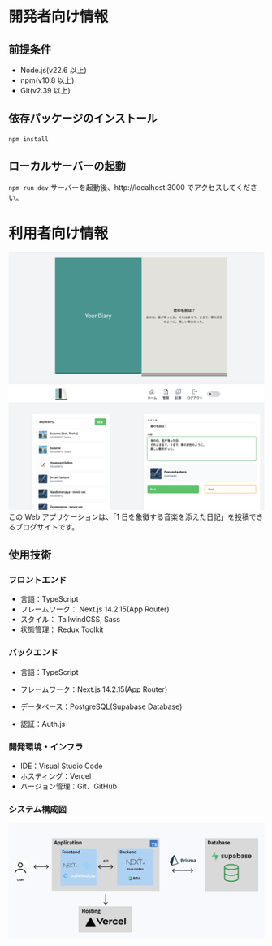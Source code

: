 # 開発者向け情報

## 前提条件

- Node.js(v22.6 以上)
- npm(v10.8 以上)
- Git(v2.39 以上)

## 依存パッケージのインストール

`npm install`

## ローカルサーバーの起動

`npm run dev`
サーバーを起動後、http://localhost:3000 でアクセスしてください。

# 利用者向け情報

![日記](/public/readme/intro1.png)
![ブログ検索画面](/public/readme/intro2.png)
この Web アプリケーションは、「1 日を象徴する音楽を添えた日記」を投稿できるブログサイトです。

## 使用技術

### フロントエンド

- 言語：TypeScript
- フレームワーク： Next.js 14.2.15(App Router)
- スタイル： TailwindCSS, Sass
- 状態管理： Redux Toolkit

### バックエンド

- 言語：TypeScript
- フレームワーク：Next.js 14.2.15(App Router)
- データベース：PostgreSQL(Supabase Database)

- 認証：Auth.js

### 開発環境・インフラ

- IDE：Visual Studio Code
- ホスティング：Vercel
- バージョン管理：Git、GitHub

### システム構成図

![システム構成図](/public/readme/system-configuration.png)
